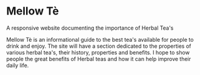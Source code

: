# Mellow Tè
A responsive website documenting the importance of Herbal Tea's

Mellow Tè is an informational guide to the best tea's available for people to drink and enjoy.
The site will have a section dedicated to the properties of various herbal tea's, their history, properties and benefits.
I hope to show people the great benefits of Herbal teas and how it can help improve their daily life.
